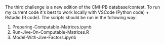 The third challenge is a new edition of the CMI-PB database/contest. To run my current code it's best to work locally with VSCode (Python code) + Rstudio (R code). The scripts should be run in the following way: 
1. Preparing-Computable-Matrices.ipynb
2. Run-Jive-On-Computable-Matrices.R
3. Model-With-Jive-Factors.ipynb